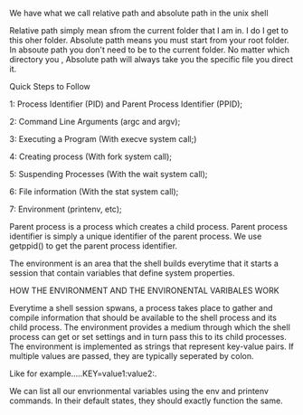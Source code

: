 We have what we call relative path and absolute path in the unix shell

Relative path simply mean sfrom the current folder that I am in. I do I get to this oher folder. Absolute patth means you must start from your root folder. In absoute path you don't need to be to the current folder. No matter which directory you , Absolute path will always take you the specific file you direct it.

Quick Steps to Follow

1: Process Identifier (PID) and Parent Process Identifier (PPID);

2: Command Line Arguments (argc and argv);

3: Executing a Program (With execve system call;)

4: Creating process (With fork system call);

5: Suspending Processes (With the wait system call);

6: File information (With the stat system call);

7: Environment (printenv, etc);


Parent process is a process which creates a child process. Parent process identifier is simply a unique identifier of the parent process. We use getppid() to get the parent process identifier.

The environment is an area that the shell builds everytime that it starts a session that contain variables that define system properties. 

HOW THE ENVIRONMENT AND THE ENVIRONENTAL VARIBALES WORK

Everytime a shell session spwans, a process takes place to gather and compile information that should be available to the shell process and its child process. The environment provides a medium through which the shell process can get or set settings and in turn pass this to its child processes. The environment is implemented as strings that represent key-value pairs. If multiple values are passed, they are typically seperated by colon. 

Like for example.....KEY=value1:value2:. 

We can list all our envrionmental variables using the env and printenv commands. In their default states, they should exactly function the same. 
